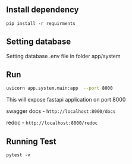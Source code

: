 ## Install dependency
```commandline
pip install -r requirments
```

## Setting database 
Setting database .env file in folder app/system   

## Run
```bash
uvicorn app.system.main:app  --port 8000
```

This will expose fastapi application on port 8000

swagger docs - `http://localhost:8000/docs`

redoc - `http://localhost:8000/redoc`


## Running Test
```commandline
pytest -v
```